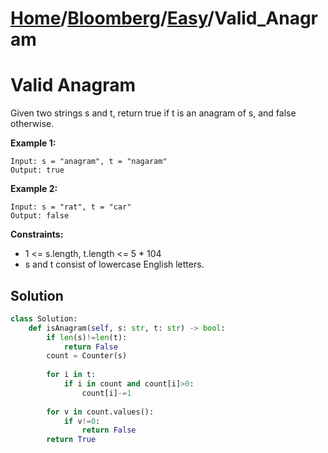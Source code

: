 # [Home](./../..)/[Bloomberg](./..)/[Easy](./)/Valid_Anagram
<h1>Valid Anagram</h1>

<p>
Given two strings s and t, return true if t is an anagram of s, and false otherwise.
  
</p>

<b>Example 1:</b>

    Input: s = "anagram", t = "nagaram"
    Output: true
    
<b>Example 2:</b>

    Input: s = "rat", t = "car"
    Output: false

<b>Constraints:</b>

- 1 <= s.length, t.length <= 5 * 104
- s and t consist of lowercase English letters.

<h2>Solution</h2>

```python
class Solution:
    def isAnagram(self, s: str, t: str) -> bool:
        if len(s)!=len(t):
            return False
        count = Counter(s)
    
        for i in t:
            if i in count and count[i]>0:
                count[i]-=1
                
        for v in count.values():
            if v!=0:
                return False
        return True
```
